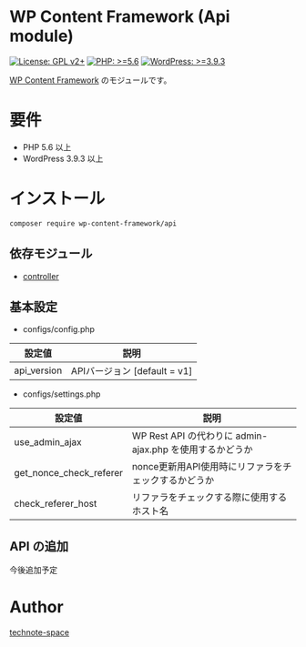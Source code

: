 # WP Content Framework (Api module)

[![License: GPL v2+](https://img.shields.io/badge/License-GPL%20v2%2B-blue.svg)](http://www.gnu.org/licenses/gpl-2.0.html)
[![PHP: >=5.6](https://img.shields.io/badge/PHP-%3E%3D5.6-orange.svg)](http://php.net/)
[![WordPress: >=3.9.3](https://img.shields.io/badge/WordPress-%3E%3D3.9.3-brightgreen.svg)](https://wordpress.org/)

[WP Content Framework](https://github.com/wp-content-framework/core) のモジュールです。

# 要件
- PHP 5.6 以上
- WordPress 3.9.3 以上

# インストール

``` composer require wp-content-framework/api ```  

## 依存モジュール
* [controller](https://github.com/wp-content-framework/controller)  

## 基本設定
- configs/config.php  

|設定値|説明|
|---|---|
|api_version|APIバージョン \[default = v1]|

- configs/settings.php

|設定値|説明|
|---|---|
|use_admin_ajax|WP Rest API の代わりに admin-ajax.php を使用するかどうか|
|get_nonce_check_referer|nonce更新用API使用時にリファラをチェックするかどうか|
|check_referer_host|リファラをチェックする際に使用するホスト名|

## API の追加
今後追加予定

# Author

[technote-space](https://github.com/technote-space)
